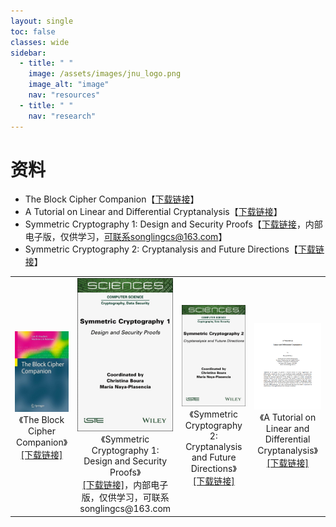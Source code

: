 ```yaml
---
layout: single
toc: false
classes: wide
sidebar:
  - title: " "
    image: /assets/images/jnu_logo.png
    image_alt: "image"
    nav: "resources"
  - title: " "
    nav: "research"
---
```


<style>
    .img-container img {
        width: 100px; 
        height: 160px; 
    }
</style>

# 资料

- The Block Cipher Companion【[下载链接](https://link.springer.com/book/10.1007/978-3-642-17342-4)】
- A Tutorial on Linear and Differential Cryptanalysis【[下载链接](http://www.cs.bc.edu/~straubin/crypto2017/heys.pdf)】
- Symmetric Cryptography 1: Design and Security Proofs【[下载链接](https://www.wiley.com/en-ca/Symmetric+Cryptography%2C+Volume+1%3A+Design+and+Security+Proofs-p-9781394256341)，内部电子版，仅供学习，可联系songlingcs@163.com】
- Symmetric Cryptography 2: Cryptanalysis and Future Directions【[下载链接](https://www.wiley.com/en-ca/Symmetric+Cryptography,+Volume+2%3A+Cryptanalysis+and+Future+Directions-p-9781789451474)】

<div class="book-img-container">
    <table width="100%">
        <tr align="center">
            <td>
                <div>
                    <img alt="book" src="/assets/images/book/book-the-block-cipher.png">
                </div>
                <div>
                    <span>《The Block Cipher Companion》</span><br/>
                    <span><a href="https://link.springer.com/book/10.1007/978-3-642-17342-4">[下载链接]</a></span>
                </div>
            </td>
            <td>
                <div>
                    <img alt="book" src="/assets/images/book/book-symmetric-cryptography-1.png">
                </div>
                <div>
                    <span>《Symmetric Cryptography 1: Design and Security Proofs》</span><br/>
                    <span><a href="https://www.wiley.com/en-ca/Symmetric+Cryptography%2C+Volume+1%3A+Design+and+Security+Proofs-p-9781394256341">[下载链接]</a>，内部电子版，仅供学习，可联系songlingcs@163.com</span>
                </div>
            </td>
            <td>
                <div>
                    <img alt="book" src="/assets/images/book/book-symmetric-cryptography-2.png">
                </div>
                <div>
                    <span>《Symmetric Cryptography 2: Cryptanalysis and Future Directions》</span><br/>
                    <span><a href="https://www.wiley.com/en-ca/Symmetric+Cryptography,+Volume+2%3A+Cryptanalysis+and+Future+Directions-p-9781789451474">[下载链接]</a></span>
                </div>
            </td>
            <td>
                <div>
                    <img alt="book" src="/assets/images/book/book-a-tutorail.png">
                </div>
                <div>
                    <span>《A Tutorial on Linear and Differential Cryptanalysis》</span><br/>
                    <span><a href="http://www.cs.bc.edu/~straubin/crypto2017/heys.pdf">[下载链接]</a></span>
                </div>
            </td>
        </tr>
    </table>
</div>


